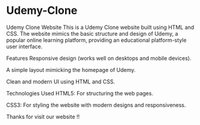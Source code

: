 # Udemy-Clone

Udemy Clone Website
This is a Udemy Clone website built using HTML and CSS. The website mimics the basic structure and design of Udemy, a popular online learning platform, providing an educational platform-style user interface.

Features
Responsive design (works well on desktops and mobile devices).

A simple layout mimicking the homepage of Udemy.

Clean and modern UI using HTML and CSS.

Technologies Used
HTML5: For structuring the web pages.

CSS3: For styling the website with modern designs and responsiveness.

Thanks for visit our website !!
